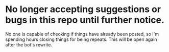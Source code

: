 # No longer accepting suggestions or bugs in this repo until further notice.

No one is capable of checking if things have already been posted, so I'm spending hours closing things for being repeats.
This will be open again after the bot's rewrite.

